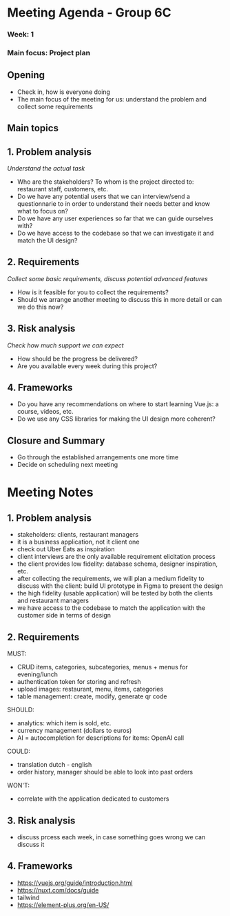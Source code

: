 # Meeting Agenda - Group 6C

### Week: 1
### Main focus: Project plan

## **Opening**
- Check in, how is everyone doing
- The main focus of the meeting for us: understand the problem and collect some requirements

## **Main topics**
## 1. Problem analysis
*Understand the actual task*
- Who are the stakeholders? To whom is the project directed to: restaurant staff, customers, etc.
- Do we have any potential users that we can interview/send a questionnarie to in order to understand their needs better and know what to focus on?
- Do we have any user experiences so far that we can guide ourselves with?
- Do we have access to the codebase so that we can investigate it and match the UI design?

## 2. Requirements
*Collect some basic requirements, discuss potential advanced features*
- How is it feasible for you to collect the requirements?
- Should we arrange another meeting to discuss this in more detail or can we do this now?

## 3. Risk analysis
*Check how much support we can expect*
- How should be the progress be delivered?
- Are you available every week during this project?

## 4. Frameworks
- Do you have any recommendations on where to start learning Vue.js: a course, videos, etc.
- Do we use any CSS libraries for making the UI design more coherent?

## **Closure and Summary**
- Go through the established arrangements one more time
- Decide on scheduling next meeting

# Meeting Notes

## 1. Problem analysis
- stakeholders: clients, restaurant managers
- it is a business application, not it client one
- check out Uber Eats as inspiration
- client interviews are the only available requirement elicitation process
- the client provides low fidelity: database schema, designer inspiration, etc.
- after collecting the requirements, we will plan a medium fidelity to discuss with the client: build UI prototype in Figma to present the design
- the high fidelity (usable application) will be tested by both the clients and restaurant managers
- we have access to the codebase to match the application with the customer side in terms of design

## 2. Requirements
MUST:
 - CRUD items, categories, subcategories, menus + menus for evening/lunch
 - authentication token for storing and refresh
 - upload images: restaurant, menu, items, categories
 - table management: create, modify, generate qr code

SHOULD:
 - analytics: which item is sold, etc.
 - currency management (dollars to euros)
 - AI = autocompletion for descriptions for items: OpenAI call

COULD:
 - translation dutch - english
 - order history, manager should be able to look into past orders

WON'T:
 - correlate with the application dedicated to customers

## 3. Risk analysis
 - discuss prcess each week, in case something goes wrong we can discuss it

## 4. Frameworks
 - https://vuejs.org/guide/introduction.html
 - https://nuxt.com/docs/guide
 - tailwind
 - https://element-plus.org/en-US/



